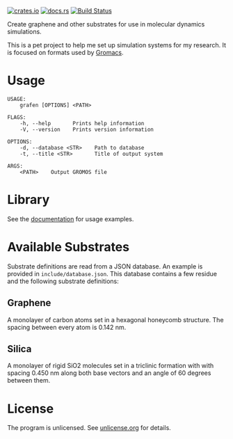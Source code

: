 [![crates.io](https://img.shields.io/crates/v/grafen.svg)](https://crates.io/crates/grafen) [![docs.rs](https://img.shields.io/badge/docs.rs-documentation-orange.svg)](https://docs.rs/crate/grafen) [![Build Status](https://travis-ci.org/pjohansson/grafen.svg?branch=master)](https://travis-ci.org/pjohansson/grafen)

Create graphene and other substrates for use in molecular dynamics simulations.

This is a pet project to help me set up simulation systems for my research. It is focused on formats used by [Gromacs](http://www.gromacs.org/).

# Usage
```
USAGE:
    grafen [OPTIONS] <PATH>

FLAGS:
    -h, --help       Prints help information
    -V, --version    Prints version information

OPTIONS:
    -d, --database <STR>    Path to database
    -t, --title <STR>       Title of output system

ARGS:
    <PATH>    Output GROMOS file
```

# Library
See the [documentation](https://docs.rs/crate/grafen) for usage examples.

# Available Substrates
Substrate definitions are read from a JSON database. An example is provided
in `include/database.json`. This database contains a few residue
and the following substrate definitions:

## Graphene
A monolayer of carbon atoms set in a hexagonal honeycomb structure.
The spacing between every atom is 0.142 nm.

## Silica
A monolayer of rigid SiO2 molecules set in a triclinic formation with
with spacing 0.450 nm along both base vectors and an angle of 60 degrees
between them.

# License
The program is unlicensed. See [unlicense.org](http://unlicense.org) for details.
